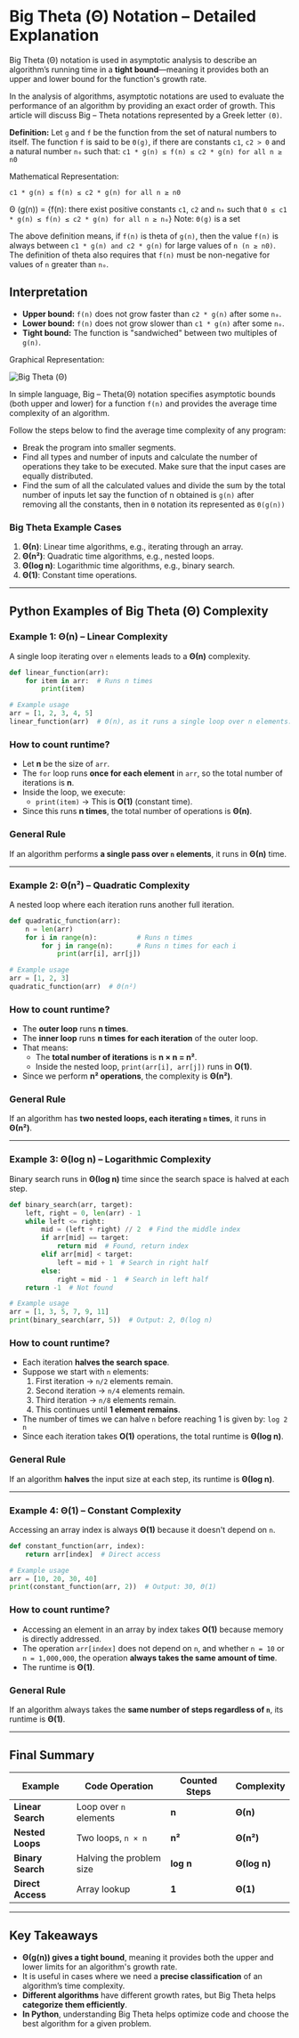 # Big Theta (Θ) Notation – Detailed Explanation

Big Theta (Θ) notation is used in asymptotic analysis to describe an algorithm’s running time in a **tight bound**—meaning it provides both an upper and lower bound for the function's growth rate.

In the analysis of algorithms, asymptotic notations are used to evaluate the performance of an algorithm by providing an exact order of growth. This article will discuss Big – Theta notations represented by a Greek letter `(Θ)`.

**Definition:** Let `g` and `f` be the function from the set of natural numbers to itself. The function `f` is said to be `Θ(g)`, if there are constants `c1`, `c2 > 0` and a natural number `n₀` such that: `c1 * g(n) ≤ f(n) ≤ c2 * g(n) for all n ≥ n0`

Mathematical Representation:

```text
c1 * g(n) ≤ f(n) ≤ c2 * g(n) for all n ≥ n0
```

Θ (g(n)) = {f(n): there exist positive constants `c1`, `c2` and `n₀` such that `0 ≤ c1 * g(n) ≤ f(n) ≤ c2 * g(n) for all n ≥ n₀`}
Note: `Θ(g)` is a set

The above definition means, if `f(n)` is theta of `g(n)`, then the value `f(n)` is always between `c1 * g(n) and c2 * g(n)` for large values of `n (n ≥ n0)`. The definition of theta also requires that `f(n)` must be non-negative for values of `n` greater than `n₀`.

## **Interpretation**

- **Upper bound:** `f(n)` does not grow faster than `c2 * g(n)` after some `n₀`.
- **Lower bound:** `f(n)` does not grow slower than `c1 * g(n)` after some `n₀`.
- **Tight bound:** The function is "sandwiched" between two multiples of `g(n)`.

Graphical Representation:

![Big Theta (Θ)](./images_of_bt/big_theta.webp)

In simple language, Big – Theta(Θ) notation specifies asymptotic bounds (both upper and lower) for a function `f(n)` and provides the average time complexity of an algorithm.

Follow the steps below to find the average time complexity of any program:

- Break the program into smaller segments.
- Find all types and number of inputs and calculate the number of operations they take to be executed. Make sure that the input cases are equally distributed.
- Find the sum of all the calculated values and divide the sum by the total number of inputs let say the function of n obtained is `g(n)` after removing all the constants, then in `Θ` notation its represented as `Θ(g(n))`

### **Big Theta Example Cases**

1. **Θ(n)**: Linear time algorithms, e.g., iterating through an array.
2. **Θ(n²)**: Quadratic time algorithms, e.g., nested loops.
3. **Θ(log n)**: Logarithmic time algorithms, e.g., binary search.
4. **Θ(1)**: Constant time operations.

---

## **Python Examples of Big Theta (Θ) Complexity**

### **Example 1: Θ(n) – Linear Complexity**

A single loop iterating over `n` elements leads to a **Θ(n)** complexity.

```python
def linear_function(arr):
    for item in arr:  # Runs n times
        print(item)    

# Example usage
arr = [1, 2, 3, 4, 5]
linear_function(arr)  # Θ(n), as it runs a single loop over n elements.
```

### **How to count runtime?**

- Let **n** be the size of `arr`.
- The `for` loop runs **once for each element** in `arr`, so the total number of iterations is **n**.
- Inside the loop, we execute:
  - `print(item)` → This is **O(1)** (constant time).
- Since this runs **n times**, the total number of operations is **Θ(n)**.

### **General Rule**

If an algorithm performs **a single pass over `n` elements**, it runs in **Θ(n)** time.

---

### **Example 2: Θ(n²) – Quadratic Complexity**

A nested loop where each iteration runs another full iteration.

```python
def quadratic_function(arr):
    n = len(arr)
    for i in range(n):          # Runs n times
        for j in range(n):      # Runs n times for each i
            print(arr[i], arr[j])

# Example usage
arr = [1, 2, 3]
quadratic_function(arr)  # Θ(n²)
```

### **How to count runtime?**

- The **outer loop** runs **n times**.
- The **inner loop** runs **n times** **for each iteration** of the outer loop.
- That means:
  - The **total number of iterations** is **n × n = n²**.
  - Inside the nested loop, `print(arr[i], arr[j])` runs in **O(1)**.
- Since we perform **n² operations**, the complexity is **Θ(n²)**.

### **General Rule**

If an algorithm has **two nested loops, each iterating `n` times**, it runs in **Θ(n²)**.

---

### **Example 3: Θ(log n) – Logarithmic Complexity**

Binary search runs in **Θ(log n)** time since the search space is halved at each step.

```python
def binary_search(arr, target):
    left, right = 0, len(arr) - 1
    while left <= right:
        mid = (left + right) // 2  # Find the middle index
        if arr[mid] == target:
            return mid  # Found, return index
        elif arr[mid] < target:
            left = mid + 1  # Search in right half
        else:
            right = mid - 1  # Search in left half
    return -1  # Not found

# Example usage
arr = [1, 3, 5, 7, 9, 11]
print(binary_search(arr, 5))  # Output: 2, Θ(log n)
```

### **How to count runtime?**

- Each iteration **halves the search space**.
- Suppose we start with `n` elements:
  1. First iteration → `n/2` elements remain.
  2. Second iteration → `n/4` elements remain.
  3. Third iteration → `n/8` elements remain.
  4. This continues until **1 element remains**.
- The number of times we can halve `n` before reaching 1 is given by: `log 2 n`
- Since each iteration takes **O(1)** operations, the total runtime is **Θ(log n)**.

### **General Rule**

If an algorithm **halves** the input size at each step, its runtime is **Θ(log n)**.

---

### **Example 4: Θ(1) – Constant Complexity**

Accessing an array index is always **Θ(1)** because it doesn't depend on `n`.

```python
def constant_function(arr, index):
    return arr[index]  # Direct access

# Example usage
arr = [10, 20, 30, 40]
print(constant_function(arr, 2))  # Output: 30, Θ(1)
```

### **How to count runtime?**

- Accessing an element in an array by index takes **O(1)** because memory is directly addressed.
- The operation `arr[index]` does not depend on `n`, and whether `n = 10` or `n = 1,000,000`, the operation **always takes the same amount of time**.
- The runtime is **Θ(1)**.

### **General Rule**

If an algorithm always takes the **same number of steps regardless of `n`**, its runtime is **Θ(1)**.

---

## **Final Summary**

| Example | Code Operation | Counted Steps | Complexity |
|---------|--------------|--------------|-------------|
| **Linear Search** | Loop over `n` elements | **n** | **Θ(n)** |
| **Nested Loops** | Two loops, `n × n` | **n²** | **Θ(n²)** |
| **Binary Search** | Halving the problem size | **log n** | **Θ(log n)** |
| **Direct Access** | Array lookup | **1** | **Θ(1)** |

---

## **Key Takeaways**

- **Θ(g(n)) gives a tight bound**, meaning it provides both the upper and lower limits for an algorithm's growth rate.
- It is useful in cases where we need a **precise classification** of an algorithm’s time complexity.
- **Different algorithms** have different growth rates, but Big Theta helps **categorize them efficiently**.
- **In Python**, understanding Big Theta helps optimize code and choose the best algorithm for a given problem.
